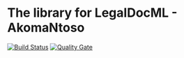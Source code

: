 # The library for LegalDocML - AkomaNtoso

[![Build Status](https://travis-ci.org/jacquesmilitello/legaldocml.svg?branch=master)](https://travis-ci.org/jacquesmilitello/legaldocml)
[![Quality Gate](https://sonarcloud.io/api/badges/gate?key=io.legaldocml%3Alegaldocml)](https://sonarcloud.io/dashboard?id=io.legaldocml%3Alegaldocml)
